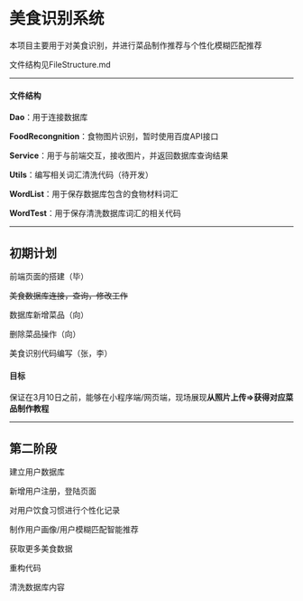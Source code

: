 # 美食识别系统
 本项目主要用于对美食识别，并进行菜品制作推荐与个性化模糊匹配推荐

文件结构见FileStructure.md

---

#### **文件结构**

**Dao**：用于连接数据库

**FoodRecongnition**：食物图片识别，暂时使用百度API接口

**Service**：用于与前端交互，接收图片，并返回数据库查询结果

**Utils**：编写相关词汇清洗代码（待开发）

**WordList**：用于保存数据库包含的食物材料词汇

**WordTest**：用于保存清洗数据库词汇的相关代码

---

## 初期计划

前端页面的搭建（毕）

~~美食数据库连接，查询，修改工作~~

数据库新增菜品（向）

删除菜品操作（向）

美食识别代码编写（张，李）

#### **目标**

保证在3月10日之前，能够在小程序端/网页端，现场展现**从照片上传$\Longrightarrow$获得对应菜品制作教程**

---

## 第二阶段

建立用户数据库

新增用户注册，登陆页面

对用户饮食习惯进行个性化记录

制作用户画像/用户模糊匹配智能推荐

获取更多美食数据

重构代码

清洗数据库内容

